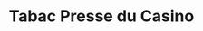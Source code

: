 ---
title: "Tabac Presse du Casino"
url: /valras-plage/tabac-presse-du-casino/
shop: marchand de journaux
---